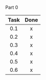 Part 0

| Task | Done |
|:----:|:----:|
| 0.1  | x | 
| 0.2  | x |
| 0.3  | x |
| 0.4  | x |
| 0.5  | x |
| 0.6  | x |


